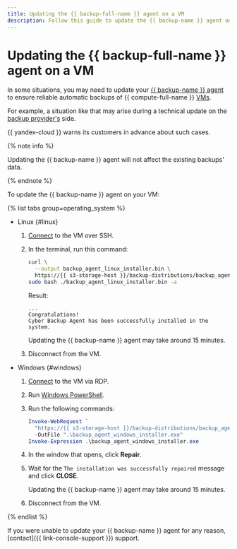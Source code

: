 ```yaml
---
title: Updating the {{ backup-full-name }} agent on a VM
description: Follow this guide to update the {{ backup-name }} agent on a VM.
---
```


# Updating the {{ backup-full-name }} agent on a VM

In some situations, you may need to update your [{{ backup-name }} agent](../concepts/agent.md) to ensure reliable automatic backups of {{ compute-full-name }} [VMs](../../compute/concepts/vm.md).

For example, a situation like that may arise during a technical update on the [backup provider's](../concepts/index.md#providers) side.

{{ yandex-cloud }} warns its customers in advance about such cases.

{% note info %}

Updating the {{ backup-name }} agent will not affect the existing backups' data.

{% endnote %}

To update the {{ backup-name }} agent on your VM:

{% list tabs group=operating_system %}

- Linux {#linux}

  1. [Connect](../../compute/operations/vm-connect/ssh.md#vm-connect) to the VM over SSH.
  1. In the terminal, run this command:

      ```bash
      curl \
        --output backup_agent_linux_installer.bin \
        https://{{ s3-storage-host }}/backup-distributions/backup_agent_linux_installer.bin && \
      sudo bash ./backup_agent_linux_installer.bin -a
      ```

      Result:

      ```text
      ...
      Congratulations!
      Cyber Backup Agent has been successfully installed in the system.
      ```

      Updating the {{ backup-name }} agent may take around 15 minutes.

  1. Disconnect from the VM.


- Windows {#windows}

  1. [Connect](../../compute/operations/vm-connect/rdp.md) to the VM via RDP.
  1. Run [Windows PowerShell](https://learn.microsoft.com/en-us/powershell/).
  1. Run the following commands:

      ```powershell
      Invoke-WebRequest `
        "https://{{ s3-storage-host }}/backup-distributions/backup_agent_windows_installer.exe" `
        -OutFile ".\backup_agent_windows_installer.exe"
      Invoke-Expression .\backup_agent_windows_installer.exe
      ```

  1. In the window that opens, click **Repair**.
  1. Wait for the `The installation was successfully repaired` message and click **CLOSE**.
      
      Updating the {{ backup-name }} agent may take around 15 minutes.
  1. Disconnect from the VM.

{% endlist %}

If you were unable to update your {{ backup-name }} agent for any reason, [contact]({{ link-console-support }}) support.
